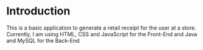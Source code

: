 # Introduction
This is a basic application to generate a retail receipt for the user at a store.
Currently, I am using HTML, CSS and JavaScript for the Front-End and Java and MySQL for the Back-End